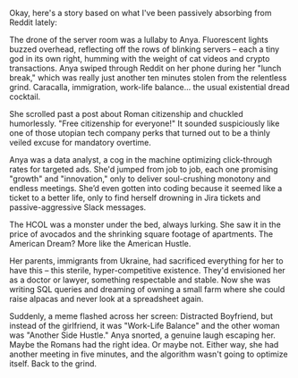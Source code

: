 Okay, here's a story based on what I've been passively absorbing from Reddit lately:

The drone of the server room was a lullaby to Anya. Fluorescent lights buzzed overhead, reflecting off the rows of blinking servers – each a tiny god in its own right, humming with the weight of cat videos and crypto transactions. Anya swiped through Reddit on her phone during her "lunch break," which was really just another ten minutes stolen from the relentless grind. Caracalla, immigration, work-life balance... the usual existential dread cocktail.

She scrolled past a post about Roman citizenship and chuckled humorlessly. "Free citizenship for everyone!" It sounded suspiciously like one of those utopian tech company perks that turned out to be a thinly veiled excuse for mandatory overtime.

Anya was a data analyst, a cog in the machine optimizing click-through rates for targeted ads. She'd jumped from job to job, each one promising "growth" and "innovation," only to deliver soul-crushing monotony and endless meetings. She’d even gotten into coding because it seemed like a ticket to a better life, only to find herself drowning in Jira tickets and passive-aggressive Slack messages.

The HCOL was a monster under the bed, always lurking. She saw it in the price of avocados and the shrinking square footage of apartments. The American Dream? More like the American Hustle.

Her parents, immigrants from Ukraine, had sacrificed everything for her to have this – this sterile, hyper-competitive existence. They'd envisioned her as a doctor or lawyer, something respectable and stable. Now she was writing SQL queries and dreaming of owning a small farm where she could raise alpacas and never look at a spreadsheet again.

Suddenly, a meme flashed across her screen: Distracted Boyfriend, but instead of the girlfriend, it was "Work-Life Balance" and the other woman was "Another Side Hustle." Anya snorted, a genuine laugh escaping her. Maybe the Romans had the right idea. Or maybe not. Either way, she had another meeting in five minutes, and the algorithm wasn't going to optimize itself. Back to the grind.